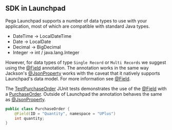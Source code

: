 
## SDK in Launchpad
Pega Launchpad supports a number of data types to use with your
application, most of which are compatible with standard Java types.

* DateTime  -> LocalDateTime
* Date      -> LocalDate
* Decimal   -> BigDecimal
* Integer   -> int / java.lang.Integer

However, for data types of type `Single Record` or `Multi Records` we suggest using the
[@Field](src/main/java/com/pega/sdk/data/type/annotation/Field.java) annotation. 
The annotation works in the same way 
Jackson's [@JsonProperty](https://fasterxml.github.io/jackson-annotations/javadoc/2.6/com/fasterxml/jackson/annotation/JsonProperty.html)
works with the caveat that it natively supports Launchpad's data model.
For more information see [@Field](src/main/java/com/pega/sdk/data/type/annotation/Field.java). 

The [TestPurchaseOrder](src/test/java/com/uplus/data/type/TestPurchaseOrder.java)
JUnit tests demonstrates the use
of the [@Field](src/main/java/com/pega/sdk/data/type/annotation/Field.java)
with a [PurchaseOrder](src/test/java/com/uplus/data/type/PurchaseOrder.java).
Outside of Launchpad the annotation behaves the same as
[@JsonProperty](https://fasterxml.github.io/jackson-annotations/javadoc/2.6/com/fasterxml/jackson/annotation/JsonProperty.html). 

```java
public class PurchaseOrder {
    @Field(ID = "Quantity", namespace = "UPlus")
    int quantity;
}
```



